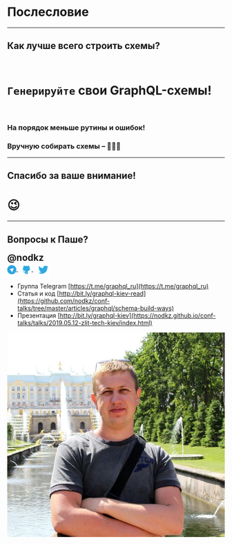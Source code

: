 # Послесловие

-----

## Как лучше всего строить схемы?

<br />

# <span>`Генерируйте` свои&nbsp;GraphQL-схемы!</span> <!-- .element: class="fragment" -->

<br />

### На порядок меньше рутины и ошибок! <!-- .element: class="fragment" -->

### Вручную собирать схемы – 💩💩💩 <!-- .element: class="fragment" -->

-----

## Спасибо за ваше внимание!

# 😉

-----

## Вопросы к Паше?

<div style="font-size: 1.5em; font-weight: bold">@nodkz</div>

<div>
  <a href="https://t.me/nodkz" target="_blank">
    <img src="../assets/logo/telegram.png" style="height: 1.5em; border: none; background: none; box-shadow: none; vertical-align: middle;" class="plain" />
  </a>
  &nbsp;
  <a href="https://github.com/nodkz" target="_blank">
    <img src="../assets/logo/github.png" style="height: 1.7em; border: none; background: none; box-shadow: none; vertical-align: middle;" class="plain" />
  </a>
  &nbsp;
  <a href="https://twitter.com/nodkz" target="_blank">
    <img src="../assets/logo/twitter.png" style="height: 2.2em; border: none; background: none; box-shadow: none; vertical-align: middle;" />
  </a>
</div>

- Группа Telegram [https://t.me/graphql_ru](https://t.me/graphql_ru)
- Cтатья и код [http://bit.ly/graphql-kiev-read](https://github.com/nodkz/conf-talks/tree/master/articles/graphql/schema-build-ways)
- Презентация [http://bit.ly/graphql-kiev](https://nodkz.github.io/conf-talks/talks/2019.05.12-zlit-tech-kiev/index.html)

![Photo](../assets/nodkz-photo.jpg) <!-- .element: style="max-width: 400px; border: none" -->